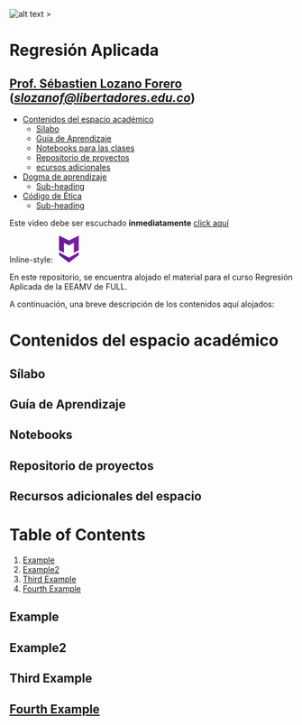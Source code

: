 ![alt text >](https://github.com/sebmatecho/Regresion-Aplicada/blob/main/logo.png?raw=true)

# Regresión Aplicada

## [Prof. Sébastien Lozano Forero](https://www.linkedin.com/in/s%C3%A9bastien-lozano-forero-5501476a/)  (*slozanof@libertadores.edu.co*)

- [Contenidos del espacio académico](#heading)
  * [Sílabo](#sub-heading)    
  * [Guía de Aprendizaje](#sub-heading)    
  * [Notebooks para las clases](#sub-heading)    
  * [Repositorio de proyectos](#sub-heading)    
  * [ecursos adicionales](#sub-heading)    
- [Dogma de aprendizaje](#heading-1)
  * [Sub-heading](#sub-heading-1)
- [Código de Ética](#heading-2)
  * [Sub-heading](#sub-heading-2)


Este video debe ser escuchado **inmediatamente** [click aquí](https://www.youtube.com/watch?v=H6Cb3oeHjqc&ab_channel=TheSoulflytriber)

Inline-style: 
![aquí](https://github.com/adam-p/markdown-here/raw/master/src/common/images/icon48.png "su madre")

En este repositorio, se encuentra alojado el material para el curso Regresión Aplicada de la EEAMV de FULL.

A continuación, una breve descripción de los contenidos aquí alojados: 

# Contenidos del espacio académico

## Sílabo
## Guía de Aprendizaje
## Notebooks
## Repositorio de proyectos
## Recursos adicionales del espacio

# Table of Contents
1. [Example](#example)
2. [Example2](#example2)
3. [Third Example](#third-example)
4. [Fourth Example](#fourth-examplehttpwwwfourthexamplecom)


## Example
## Example2
## Third Example
## [Fourth Example](http://www.fourthexample.com) 
